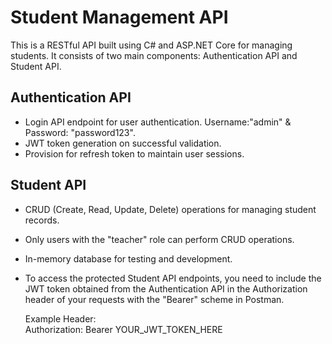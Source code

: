 ﻿# Student Management API

This is a RESTful API built using C# and ASP.NET Core for managing students. It consists of two main components: Authentication API and Student API.

## Authentication API

  - Login API endpoint for user authentication. Username:"admin" & Password: "password123".
  - JWT token generation on successful validation.
  - Provision for refresh token to maintain user sessions.

## Student API

  - CRUD (Create, Read, Update, Delete) operations for managing student records.
  - Only users with the "teacher" role can perform CRUD operations.
  - In-memory database for testing and development.  - To access the protected Student API endpoints, you need to include the JWT token obtained from the Authentication API in the Authorization header of your requests with the "Bearer" scheme in Postman.

	Example Header:						
    Authorization: Bearer YOUR_JWT_TOKEN_HERE